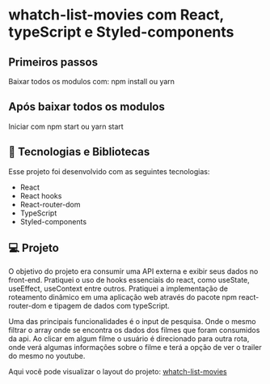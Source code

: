 # whatch-list-movies com React, typeScript e Styled-components

## Primeiros passos

Baixar todos os modulos com: npm install ou yarn

## Após baixar todos os modulos

Iniciar com npm start ou yarn start

## 🚀 Tecnologias e Bibliotecas

Esse projeto foi desenvolvido com as seguintes tecnologias:
- React
- React hooks
- React-router-dom
- TypeScript
- Styled-components

## 💻 Projeto

O objetivo do projeto era consumir uma API externa e exibir seus dados no front-end. Pratiquei o uso de hooks essenciais do react, como useState, useEffect, useContext entre outros. Pratiquei a implementação de roteamento dinâmico em uma aplicação web através do pacote npm react-router-dom e tipagem de dados com typeScript. 

Uma das principais funcionalidades é o input de pesquisa. Onde o mesmo filtrar o array onde se encontra os dados dos filmes que foram consumidos da api. Ao clicar em algum filme o usuário é direcionado para outra rota, onde verá algumas informações sobre o filme e terá a opção de ver o trailer do mesmo no youtube.

Aqui você pode visualizar o layout do projeto: [whatch-list-movies](https://whatch-list-movies.netlify.app
)
